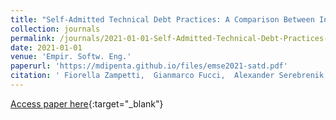 ```yaml
---
title: "Self-Admitted Technical Debt Practices: A Comparison Between Industry and Open-Source"
collection: journals
permalink: /journals/2021-01-01-Self-Admitted-Technical-Debt-Practices-A-Comparison-Between-Industry-and-Open-Source
date: 2021-01-01
venue: 'Empir. Softw. Eng.'
paperurl: 'https://mdipenta.github.io/files/emse2021-satd.pdf'
citation: ' Fiorella Zampetti,  Gianmarco Fucci,  Alexander Serebrenik,  Massimiliano Di Penta, &quot;Self-Admitted Technical Debt Practices: A Comparison Between Industry and Open-Source.&quot; Empir. Softw. Eng., 2021.'
---
```

[Access paper here](https://mdipenta.github.io/files/emse2021-satd.pdf){:target="_blank"}
